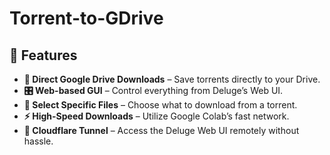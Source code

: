 # Torrent-to-GDrive

## 🚀 Features

- **📂 Direct Google Drive Downloads** – Save torrents directly to your Drive.
- **🎛️ Web-based GUI** – Control everything from Deluge’s Web UI.
- **📌 Select Specific Files** – Choose what to download from a torrent.
- **⚡ High-Speed Downloads** – Utilize Google Colab’s fast network.
- **🔗 Cloudflare Tunnel** – Access the Deluge Web UI remotely without hassle.
